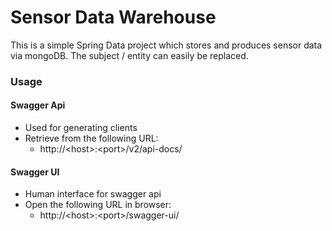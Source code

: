 # Sensor Data Warehouse

This is a simple Spring Data project which stores and produces sensor data via mongoDB. The subject / entity can easily be replaced.

### Usage

#### Swagger Api
* Used for generating clients
* Retrieve from the following URL:
  * http://\<host\>:\<port\>/v2/api-docs/


#### Swagger UI
* Human interface for swagger api
* Open the following URL in browser:
  * http://\<host\>:\<port\>/swagger-ui/

